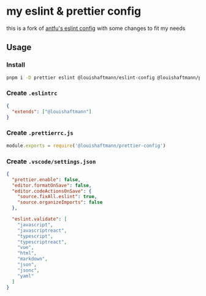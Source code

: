 # my eslint & prettier config

this is a fork of [antfu's eslint config](https://github.com/antfu/eslint-config) with some changes to fit my needs

## Usage

### Install

```bash
pnpm i -D prettier eslint @louishaftmann/eslint-config @louishaftmann/prettier-config
```

### Create `.eslintrc`

```json
{
  "extends": ["@louishaftmann"]
}
```

### Create `.prettierrc.js`

```js
module.exports = require('@louishaftmann/prettier-config')
```

### Create `.vscode/settings.json`

```json
{
  "prettier.enable": false,
  "editor.formatOnSave": false,
  "editor.codeActionsOnSave": {
    "source.fixAll.eslint": true,
    "source.organizeImports": false
  },

  "eslint.validate": [
    "javascript",
    "javascriptreact",
    "typescript",
    "typescriptreact",
    "vue",
    "html",
    "markdown",
    "json",
    "jsonc",
    "yaml"
  ]
}
```
